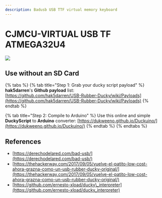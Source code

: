 ```yaml
---
description: Badusb USB TTF virtual memory keyboard
---
```


# CJMCU-VIRTUAL USB TF ATMEGA32U4

![](https://images-na.ssl-images-amazon.com/images/I/51hMyoFYdEL._AC_SY355_.jpg)

## Use without an SD Card

{% tabs %}
{% tab title="Step 1: Grab your ducky script payload" %}
**hak5darren**'s **Github payload** list:   
[https://github.com/hak5darren/USB-Rubber-Ducky/wiki/Payloads](https://github.com/hak5darren/USB-Rubber-Ducky/wiki/Payloads)
{% endtab %}

{% tab title="Step 2: Compile to Arduino" %}
Use this online and simple **DuckyScript** to **Arduino** converter: [https://dukweeno.github.io/Duckuino/](https://dukweeno.github.io/Duckuino/)
{% endtab %}
{% endtabs %}

## References

* [https://derechodelared.com/bad-usb/](https://derechodelared.com/bad-usb/)
* [https://thehackerway.com/2017/09/05/vuelve-el-patito-low-cost-ahora-grazna-como-un-usb-rubber-ducky-original/](https://thehackerway.com/2017/09/05/vuelve-el-patito-low-cost-ahora-grazna-como-un-usb-rubber-ducky-original/)
* [https://github.com/ernesto-xload/ducky\_interpreter](https://github.com/ernesto-xload/ducky_interpreter)

